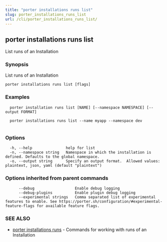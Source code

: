 ```yaml
---
title: "porter installations runs list"
slug: porter_installations_runs_list
url: /cli/porter_installations_runs_list/
---
```

## porter installations runs list

List runs of an Installation

### Synopsis

List runs of an Installation

```
porter installations runs list [flags]
```

### Examples

```
  porter installation runs list [NAME] [--namespace NAMESPACE] [--output FORMAT]

  porter installations runs list --name myapp --namespace dev


```

### Options

```
  -h, --help               help for list
  -n, --namespace string   Namespace in which the installation is defined. Defaults to the global namespace.
  -o, --output string      Specify an output format.  Allowed values: plaintext, json, yaml (default "plaintext")
```

### Options inherited from parent commands

```
      --debug                  Enable debug logging
      --debug-plugins          Enable plugin debug logging
      --experimental strings   Comma separated list of experimental features to enable. See https://porter.sh/configuration/#experimental-feature-flags for available feature flags.
```

### SEE ALSO

* [porter installations runs](/cli/porter_installations_runs/)	 - Commands for working with runs of an Installation

